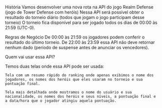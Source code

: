 História
    Vamos desenvolver uma nova rota na API do jogo Realm Defense (jogo de Tower Defense com heróis)
    Nessa API será possível obter o resultado do torneio diário (todos que jogam o jogo participam desse torneio)
    O torneio fica disponível para ser jogado todos os dias de 00:00 às 21:59 (UTC-0).

Regras de Negócio
    De 00:00 às 21:59 os jogadores podem conferir o resultado do último torneio.
    De 22:00 às 23:59 essa API não deve retornar nenhum dado (período de suspense antes de anunciar os vencedores).

Quem vai usar essa API?

Temos duas telas onde essa API pode ser usada:

    Tela com um resumo rápido do ranking onde apenas exibimos o nome dos jogadores, os nomes dos heróis que eles usaram no torneio e sua pontuação final.

    Tela mais detalhada onde mostramos o nome do usuário e sua nacionalidade, os nomes dos heróis e seus níveis, a pontuação final e a data/hora que o jogador atingiu aquela pontuação.
